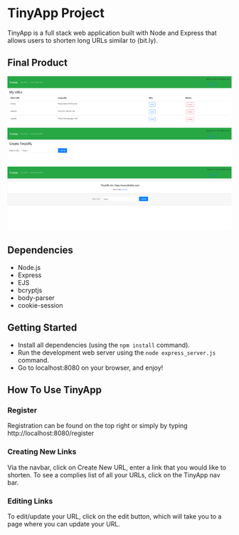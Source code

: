 # TinyApp Project

TinyApp is a full stack web application built with Node and Express that allows users to shorten long URLs similar to (bit.ly).

## Final Product

![](docs/link1.PNG) ![](docs/create.PNG) ![](docs/editlink.PNG)

## Dependencies

- Node.js
- Express
- EJS
- bcryptjs
- body-parser
- cookie-session

## Getting Started

- Install all dependencies (using the `npm install` command).
- Run the development web server using the `node express_server.js` command.
- Go to localhost:8080 on your browser, and enjoy!

## How To Use TinyApp

### **Register**

Registration can be found on the top right or simply by typing http://localhost:8080/register

### **Creating New Links**

Via the navbar, click on Create New URL, enter a link that you would like to shorten. To see a complies list of all your URLs, click on the TinyApp nav bar.

### **Editing Links**

To edit/update your URL, click on the edit button, which will take you to a page where you can update your URL.
